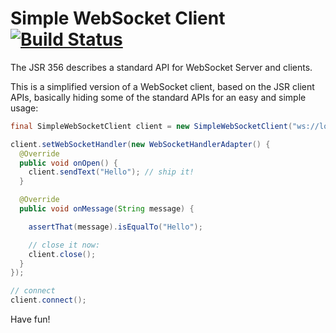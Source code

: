 # Simple WebSocket Client [![Build Status](https://travis-ci.org/matzew/simple-websocket-client.png)](https://travis-ci.org/matzew/simple-websocket-client)


The JSR 356 describes a standard API for WebSocket Server and clients.

This is a simplified version of a WebSocket client, based on the JSR client APIs, basically hiding some of the standard APIs for an easy and simple usage:


```java
final SimpleWebSocketClient client = new SimpleWebSocketClient("ws://localhost:9999/echo");

client.setWebSocketHandler(new WebSocketHandlerAdapter() {
  @Override
  public void onOpen() {
    client.sendText("Hello"); // ship it!
  }

  @Override
  public void onMessage(String message) {

    assertThat(message).isEqualTo("Hello");

    // close it now:
    client.close();
  }
});

// connect
client.connect();
```

Have fun!
